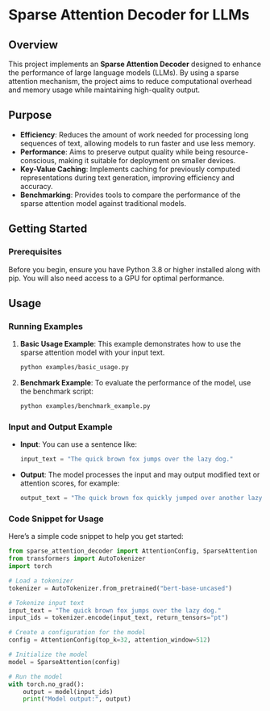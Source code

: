# Sparse Attention Decoder for LLMs

## Overview

This project implements an **Sparse Attention Decoder** designed to enhance the performance of large language models (LLMs). By using a sparse attention mechanism, the project aims to reduce computational overhead and memory usage while maintaining high-quality output.

## Purpose

- **Efficiency**: Reduces the amount of work needed for processing long sequences of text, allowing models to run faster and use less memory.
- **Performance**: Aims to preserve output quality while being resource-conscious, making it suitable for deployment on smaller devices.
- **Key-Value Caching**: Implements caching for previously computed representations during text generation, improving efficiency and accuracy.
- **Benchmarking**: Provides tools to compare the performance of the sparse attention model against traditional models.

## Getting Started

### Prerequisites

Before you begin, ensure you have Python 3.8 or higher installed along with pip. You will also need access to a GPU for optimal performance.


## Usage

### Running Examples

1. **Basic Usage Example**:
   This example demonstrates how to use the sparse attention model with your input text.
   ```sh
   python examples/basic_usage.py
   ```

2. **Benchmark Example**:
   To evaluate the performance of the model, use the benchmark script:
   ```sh
   python examples/benchmark_example.py
   ```

### Input and Output Example

- **Input**:
  You can use a sentence like:
  ```python
  input_text = "The quick brown fox jumps over the lazy dog."
  ```

- **Output**:
  The model processes the input and may output modified text or attention scores, for example:
  ```python
  output_text = "The quick brown fox quickly jumped over another lazy dog nearby."
  ```

### Code Snippet for Usage

Here’s a simple code snippet to help you get started:

```python
from sparse_attention_decoder import AttentionConfig, SparseAttention
from transformers import AutoTokenizer
import torch

# Load a tokenizer
tokenizer = AutoTokenizer.from_pretrained("bert-base-uncased")

# Tokenize input text
input_text = "The quick brown fox jumps over the lazy dog."
input_ids = tokenizer.encode(input_text, return_tensors="pt")

# Create a configuration for the model
config = AttentionConfig(top_k=32, attention_window=512)

# Initialize the model
model = SparseAttention(config)

# Run the model
with torch.no_grad():
    output = model(input_ids)
    print("Model output:", output)
```
